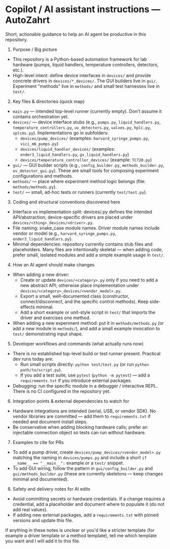 # Copilot / AI assistant instructions — AutoZahrt

Short, actionable guidance to help an AI agent be productive in this repository.

1) Purpose / Big picture
- This repository is a Python-based automation framework for lab hardware (pumps, liquid handlers, temperature controllers, detectors, etc.).
- High-level intent: define device interfaces in `devices/` and provide concrete drivers in `devices/*_devices/`. The GUI builders live in `gui/`. Experiment "methods" live in `methods/` and small test harnesses live in `test/`.

2) Key files & directories (quick map)
- `main.py` — intended top-level runner (currently empty). Don't assume it contains orchestration yet.
- `devices/` — device interface stubs (e.g., `pumps.py`, `liquid_handlers.py`, `temperature_controllers.py`, `uv_detectors.py`, `valves.py`, `hplc.py`, `uplcms.py`). Implementations go in subfolders:
  - `devices/pump_devices/` (examples: `harvard_syringe_pumps.py`, `vici_m6_pumps.py`)
  - `devices/liquid_handler_devices/` (examples: `ender3_liquid_handlers.py`, `gx_liquid_handlers.py`)
  - `devices/temperature_controller_devices/` (example: `TC720.py`)
- `gui/` — GUI builder scripts (e.g., `config_builder.py`, `methods_builder.py`, `uv_detector_gui.py`). These are small tools for composing experiment configurations and methods.
- `methods/` — place where experiment method logic belongs (file: `methods/methods.py`).
- `test/` — small, ad-hoc tests or runners (currently `test/test.py`).

3) Coding and structural conventions discovered here
- Interface vs implementation split: devices/<thing>.py defines the intended API/abstraction; device-specific drivers are placed under `devices/<thing>_devices/<driver>.py`.
- File naming: snake_case module names. Driver module names include vendor or model (e.g., `harvard_syringe_pumps.py`, `ender3_liquid_handlers.py`).
- Minimal dependencies: repository currently contains stub files and placeholders. Many files are intentionally skeletal — when adding code, prefer small, isolated modules and add a simple example usage in `test/`.

4) How an AI agent should make changes
- When adding a new driver:
  - Create or update `devices/<category>.py` only if you need to add a new abstract API; otherwise place implementation under `devices/<category>_devices/<vendor_model>.py`.
  - Export a small, well-documented class (constructor, connect/disconnect, and the specific control methods). Keep side-effects minimal.
  - Add a short example or unit-style script in `test/` that imports the driver and exercises one method.
- When adding a new experiment method: put it in `methods/methods.py` (or add a new module in `methods/`), and add a small example invocation to `test/` demonstrating input shape.

5) Developer workflows and commands (what actually runs now)
- There is no established top-level build or test runner present. Practical dev runs today are:
  - Run small scripts directly: `python test/test.py` (or run `python path/to/script.py`).
  - If you add a test suite, use `pytest` (`python -m pytest`) — add a `requirements.txt` if you introduce external packages.
- Debugging: run the specific module in a debugger / interactive REPL. There is no CI configured in the repository yet.

6) Integration points & external dependencies to watch for
- Hardware integrations are intended (serial, USB, or vendor SDK). No vendor libraries are committed — add them to `requirements.txt` if needed and document install steps.
- Be conservative when adding blocking hardware calls; prefer an injectable connection object so tests can run without hardware.

7) Examples to cite for PRs
- To add a pump driver, create `devices/pump_devices/<vendor_model>.py` matching the naming in `devices/pumps.py` and include a short `if __name__ == "__main__":` example or a `test/` snippet.
- To add GUI wiring, follow the pattern in `gui/config_builder.py` and `gui/methods_builder.py` (these are currently skeletons — keep changes minimal and documented).

8) Safety and delivery notes for AI edits
- Avoid committing secrets or hardware credentials. If a change requires a credential, add a placeholder and document where to populate it (do not add real values).
- If adding new external packages, add a `requirements.txt` with pinned versions and update this file.

If anything in these notes is unclear or you'd like a stricter template (for example a driver template or a method template), tell me which template you want and I will add it to this file.
